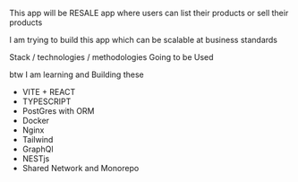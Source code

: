 
This app will be RESALE app where users can list their products or sell their products

I am trying to build this app which can be scalable at business standards

Stack / technologies / methodologies  Going to be Used

btw I am learning and Building these 

- VITE + REACT 
- TYPESCRIPT
- PostGres with ORM
- Docker
- Nginx
- Tailwind
- GraphQl
- NESTjs
- Shared Network and Monorepo
